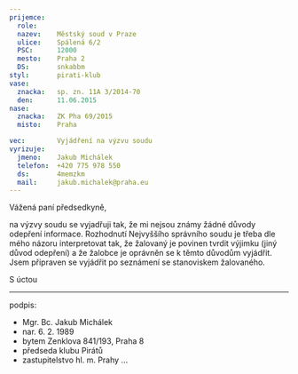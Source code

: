 ```yaml
---
prijemce: 
  role:     
  nazev:    Městský soud v Praze
  ulice:    Spálená 6/2
  PSC:      12000
  mesto:    Praha 2
  DS:       snkabbm
styl:       pirati-klub
vase:
  znacka:   sp. zn. 11A 3/2014-70
  den:      11.06.2015
nase:
  znacka:   ZK Pha 69/2015
  misto:    Praha

vec:        Vyjádření na výzvu soudu
vyrizuje:   
  jmeno:    Jakub Michálek
  telefon:  +420 775 978 550
  ds:       4memzkm
  mail:     jakub.michalek@praha.eu
---
```


Vážená paní předsedkyně,

na výzvy soudu se vyjadřuji tak, že mi nejsou známy žádné důvody odepření 
informace. Rozhodnutí Nejvyššího správního soudu je třeba dle mého názoru 
interpretovat tak, že žalovaný je povinen tvrdit výjimku (jiný důvod odepření) 
a že žalobce je oprávněn se k těmto důvodům vyjádřit. Jsem připraven se 
vyjádřit po seznámení se stanoviskem žalovaného.

S úctou

---
podpis: 
  - Mgr. Bc. Jakub Michálek
  - nar. 6. 2. 1989
  - bytem Zenklova 841/193, Praha 8
  - předseda klubu Pirátů
  - zastupitelstvo hl. m. Prahy
...
